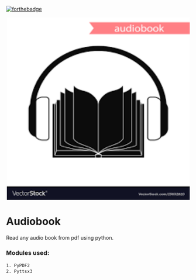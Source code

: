 [![forthebadge](https://forthebadge.com/images/badges/made-with-python.svg)](https://forthebadge.com)  

<div align="center">
<img src="audiobook.png" height=500 width="500">
</div>

# Audiobook 

Read any audio book from pdf using python.  
### Modules used:
    1. PyPDF2
    2. Pyttsx3
